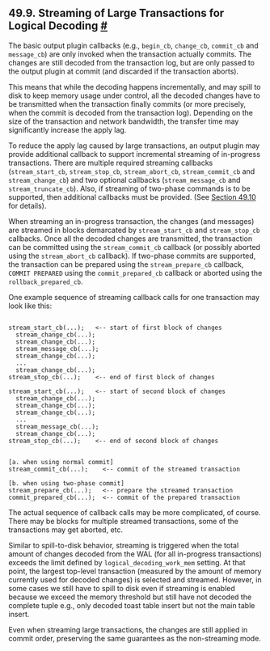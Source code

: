 ## 49.9. Streaming of Large Transactions for Logical Decoding [#](#LOGICALDECODING-STREAMING)

The basic output plugin callbacks (e.g., `begin_cb`, `change_cb`, `commit_cb` and `message_cb`) are only invoked when the transaction actually commits. The changes are still decoded from the transaction log, but are only passed to the output plugin at commit (and discarded if the transaction aborts).

This means that while the decoding happens incrementally, and may spill to disk to keep memory usage under control, all the decoded changes have to be transmitted when the transaction finally commits (or more precisely, when the commit is decoded from the transaction log). Depending on the size of the transaction and network bandwidth, the transfer time may significantly increase the apply lag.

To reduce the apply lag caused by large transactions, an output plugin may provide additional callback to support incremental streaming of in-progress transactions. There are multiple required streaming callbacks (`stream_start_cb`, `stream_stop_cb`, `stream_abort_cb`, `stream_commit_cb` and `stream_change_cb`) and two optional callbacks (`stream_message_cb` and `stream_truncate_cb`). Also, if streaming of two-phase commands is to be supported, then additional callbacks must be provided. (See [Section 49.10](logicaldecoding-two-phase-commits.html "49.10. Two-phase Commit Support for Logical Decoding") for details).

When streaming an in-progress transaction, the changes (and messages) are streamed in blocks demarcated by `stream_start_cb` and `stream_stop_cb` callbacks. Once all the decoded changes are transmitted, the transaction can be committed using the `stream_commit_cb` callback (or possibly aborted using the `stream_abort_cb` callback). If two-phase commits are supported, the transaction can be prepared using the `stream_prepare_cb` callback, `COMMIT PREPARED` using the `commit_prepared_cb` callback or aborted using the `rollback_prepared_cb`.

One example sequence of streaming callback calls for one transaction may look like this:

```

stream_start_cb(...);   <-- start of first block of changes
  stream_change_cb(...);
  stream_change_cb(...);
  stream_message_cb(...);
  stream_change_cb(...);
  ...
  stream_change_cb(...);
stream_stop_cb(...);    <-- end of first block of changes

stream_start_cb(...);   <-- start of second block of changes
  stream_change_cb(...);
  stream_change_cb(...);
  stream_change_cb(...);
  ...
  stream_message_cb(...);
  stream_change_cb(...);
stream_stop_cb(...);    <-- end of second block of changes


[a. when using normal commit]
stream_commit_cb(...);    <-- commit of the streamed transaction

[b. when using two-phase commit]
stream_prepare_cb(...);   <-- prepare the streamed transaction
commit_prepared_cb(...);  <-- commit of the prepared transaction
```

The actual sequence of callback calls may be more complicated, of course. There may be blocks for multiple streamed transactions, some of the transactions may get aborted, etc.

Similar to spill-to-disk behavior, streaming is triggered when the total amount of changes decoded from the WAL (for all in-progress transactions) exceeds the limit defined by `logical_decoding_work_mem` setting. At that point, the largest top-level transaction (measured by the amount of memory currently used for decoded changes) is selected and streamed. However, in some cases we still have to spill to disk even if streaming is enabled because we exceed the memory threshold but still have not decoded the complete tuple e.g., only decoded toast table insert but not the main table insert.

Even when streaming large transactions, the changes are still applied in commit order, preserving the same guarantees as the non-streaming mode.